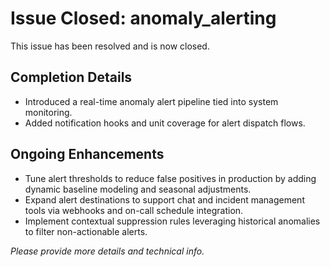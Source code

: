 # Issue Closed: anomaly_alerting

This issue has been resolved and is now closed.

## Completion Details

- Introduced a real-time anomaly alert pipeline tied into system monitoring.
- Added notification hooks and unit coverage for alert dispatch flows.

## Ongoing Enhancements

- Tune alert thresholds to reduce false positives in production by adding dynamic baseline modeling and seasonal adjustments.
- Expand alert destinations to support chat and incident management tools via webhooks and on-call schedule integration.
- Implement contextual suppression rules leveraging historical anomalies to filter non-actionable alerts.

_Please provide more details and technical info._
